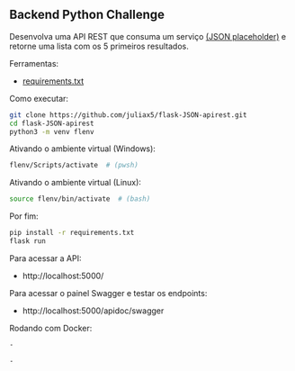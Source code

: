 ## Backend Python Challenge

Desenvolva uma API REST que consuma um serviço [(JSON placeholder)](https://jsonplaceholder.typicode.com/todos) e retorne uma lista com os 5 primeiros resultados.

Ferramentas:

-   [requirements.txt](https://github.com/juliax5/flask-JSON-apirest/blob/main/requirements.txt)

Como executar:

```sh
git clone https://github.com/juliax5/flask-JSON-apirest.git
cd flask-JSON-apirest
python3 -m venv flenv
```

Ativando o ambiente virtual (Windows):

```sh
flenv/Scripts/activate  # (pwsh)
```

Ativando o ambiente virtual (Linux):

```sh
source flenv/bin/activate  # (bash)
```

Por fim:

```sh
pip install -r requirements.txt
flask run
```

Para acessar a API:

-   http://localhost:5000/

Para acessar o painel Swagger e testar os endpoints:

-   http://localhost:5000/apidoc/swagger

Rodando com Docker:

```sh
-
```

```sh
-
```
